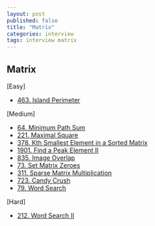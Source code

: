 ```yaml
---
layout: post
published: false
title: "Matrix"
categories: interview
tags: interview matrix
---
```


## Matrix

[Easy]
- [463. Island Perimeter](problems/2023-05-20-island-perimeter.md)

[Medium]
- [64. Minimum Path Sum](https://leetcode.com/problems/minimum-path-sum/)
- [221. Maximal Square](https://leetcode.com/problems/maximal-square/)
- [378. Kth Smallest Element in a Sorted Matrix](https://leetcode.com/problems/kth-smallest-element-in-a-sorted-matrix/)
- [1901. Find a Peak Element II](https://leetcode.com/problems/find-a-peak-element-ii/)
- [835. Image Overlap](https://leetcode.com/problems/image-overlap/)
- [73. Set Matrix Zeroes](https://leetcode.com/problems/set-matrix-zeroes/)
- [311. Sparse Matrix Multiplication](https://leetcode.com/problems/sparse-matrix-multiplication/)
- [723. Candy Crush](https://leetcode.com/problems/candy-crush/)
- [79. Word Search](https://leetcode.com/problems/word-search/)

[Hard]
- [212. Word Search II](https://leetcode.com/problems/word-search-ii/)
